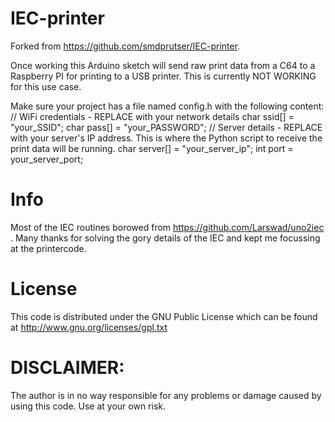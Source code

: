# IEC-printer

Forked from https://github.com/smdprutser/IEC-printer.

Once working this Arduino sketch will send raw print data from a C64 to a Raspberry PI for printing to a USB printer. This is currently NOT WORKING for this use case.

Make sure your project has a file named config.h with the following content:
// WiFi credentials - REPLACE with your network details
char ssid[] = "your_SSID";
char pass[] = "your_PASSWORD";
// Server details - REPLACE with your server's IP address. This is where the Python script to receive the print data will be running.
char server[] = "your_server_ip";
int port = your_server_port;

# Info
Most of the IEC routines borowed from https://github.com/Larswad/uno2iec . Many thanks for solving the gory details of the IEC and kept me focussing at the printercode.

# License
This code is distributed under the GNU Public License
which can be found at http://www.gnu.org/licenses/gpl.txt

# DISCLAIMER:
The author is in no way responsible for any problems or damage caused by using this code. Use at your own risk.



